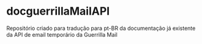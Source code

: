 # docguerrillaMailAPI
Repositório criado para tradução para pt-BR da documentação já existente da API de email temporário da Guerrilla Mail
